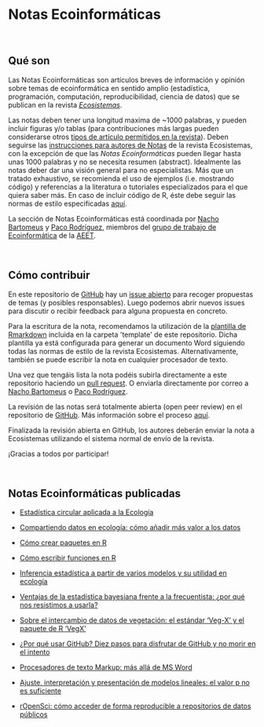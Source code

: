 # Notas Ecoinformáticas

<br>

## Qué son

Las Notas Ecoinformáticas son artículos breves de información y opinión sobre temas de ecoinformática en sentido amplio (estadística, programación, computación, reproducibilidad, ciencia de datos) que se publican en la revista [*Ecosistemas*](http://www.revistaecosistemas.net). 

Las notas deben tener una longitud maxima de ~1000 palabras, y pueden incluir figuras y/o tablas (para contribuciones más largas pueden considerarse otros [tipos de artículo permitidos en la revista](http://www.revistaecosistemas.net/index.php/ecosistemas/about/submissions#authorGuidelines)). Deben seguirse las [instrucciones para autores de Notas](http://www.revistaecosistemas.net/index.php/ecosistemas/about/submissions#authorGuidelines) de la revista Ecosistemas, con la excepción de que las *Notas Ecoinformáticas* pueden llegar hasta unas 1000 palabras y no se necesita resumen (abstract). Idealmente las notas deber dar una visión general para no especialistas. Más que un tratado exhaustivo, se recomienda el uso de ejemplos (i.e. mostrando código) y referencias a la literatura o tutoriales especializados para el que quiera saber más. En caso de incluir código de R, éste debe seguir las normas de estilo especificadas [aquí](http://adv-r.had.co.nz/Style.html).

La sección de Notas Ecoinformáticas está coordinada por [Nacho Bartomeus](https://bartomeuslab.com/) y [Paco Rodríguez](https://frodriguezsanchez.net), miembros del [grupo de trabajo de Ecoinformática](https://ecoinfaeet.github.io/website) de la [AEET](http://www.aeet.org). 


<br>

## Cómo contribuir

En este repositorio de [GitHub](https://github.com/ecoinfAEET/Notas_Ecosistemas) hay un [issue abierto](https://github.com/ecoinfAEET/Notas_Ecosistemas/issues/1) para recoger propuestas de temas (y posibles responsables). Luego podemos abrir nuevos issues para discutir o recibir feedback para alguna propuesta en concreto.

Para la escritura de la nota, recomendamos la utilización de la [plantilla de Rmarkdown](https://github.com/ecoinfAEET/Notas_Ecosistemas/tree/master/template) incluida en la carpeta 'template' de este repositorio. Dicha plantilla ya está configurada para generar un documento Word siguiendo todas las normas de estilo de la revista Ecosistemas. Alternativamente, también se puede escribir la nota en cualquier procesador de texto.

Una vez que tengáis lista la nota podéis subirla directamente a este repositorio haciendo un [pull request](https://guides.github.com/activities/forking/). O enviarla directamente por correo a [Nacho Bartomeus](https://bartomeuslab.com/) o [Paco Rodríguez](https://frodriguezsanchez.net).

La revisión de las notas será totalmente abierta (open peer review) en el repositorio de [GitHub](https://github.com/ecoinfAEET/Notas_Ecosistemas). Más información sobre el proceso [aquí](https://github.com/ecoinfAEET/Notas_Ecosistemas/blob/master/Normas_revision_grupal.MD).

Finalizada la revisión abierta en GitHub, los autores deberán enviar la nota a Ecosistemas utilizando el sistema normal de envío de la revista.

¡Gracias a todos por participar!

<br>


## Notas Ecoinformáticas publicadas

- [Estadística circular aplicada a la Ecología](https://doi.org/10.7818/ECOS.1995)

- [Compartiendo datos en ecología: cómo añadir más valor a los datos](https://doi.org/10.7818/ECOS.1838)

- [Cómo crear paquetes en R](https://doi.org/10.7818/ECOS.1948)

- [Cómo escribir funciones en R](https://doi.org/10.7818/ECOS.1880)

- [Inferencia estadística a partir de varios modelos y su utilidad en ecología](https://doi.org/10.7818/ECOS.1699)

- [Ventajas de la estadística bayesiana frente a la frecuentista: ¿por qué nos resistimos a usarla?](https://doi.org/10.7818/ECOS.1591)

- [Sobre el intercambio de datos de vegetación: el estándar ‘Veg-X’ y el paquete de R ‘VegX’](https://doi.org/10.7818/ECOS.1570)

- [¿Por qué usar GitHub? Diez pasos para disfrutar de GitHub y no morir en el intento](https://www.revistaecosistemas.net/index.php/ecosistemas/article/view/1604)

- [Procesadores de texto Markup: más allá de MS Word](https://doi.org/10.7818/ECOS.2017.26-3.14)

- [Ajuste, interpretación y presentación de modelos lineales: el valor p no es suficiente](https://doi.org/10.7818/ECOS.2017.26-2.08)

- [rOpenSci: cómo acceder de forma reproducible a repositorios de datos públicos](https://doi.org/10.7818/ECOS.2017.26-1.20)



